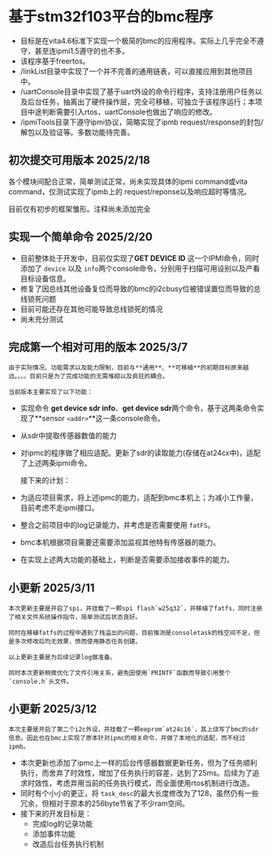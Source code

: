 # 基于stm32f103平台的bmc程序

* 目标是在vita4.6标准下实现一个极简的bmc的应用程序。实际上几乎完全不遵守，甚至连ipmi1.5遵守的也不多。
* 该程序基于freertos。
* /linkList目录中实现了一个并不完善的通用链表，可以直接应用到其他项目中。
* /uartConsole目录中实现了基于uart外设的命令行程序，支持注册用户任务以及后台任务，抽离出了硬件操作层，完全可移植，可独立于该程序运行；本项目中途判断需要引入rtos，uartConsole也做出了响应的修改。
* /ipmiTools目录下遵守ipmi协议，简略实现了ipmb request/response的封包/解包以及验证等。多数功能待完善。

## 初次提交可用版本 2025/2/18

各个模块间配合正常，简单测试正常，尚未实现具体的ipmi command或vita command，仅测试实现了ipmb上的 request/reponse以及响应超时等情况。

目前仅有初步的框架雏形。注释尚未添加完全

## 实现一个简单命令 2025/2/20

* 目前整体处于开发中，目前仅实现了**GET DEVICE ID** 这一个IPMI命令，同时添加了 `device` 以及 `info`两个console命令，分别用于扫描可用设别以及产看目标设备信息。
* 修复了因总线其他设备复位而导致的bmc的i2cbusy位被错误置位而导致的总线锁死问题
* 目前可能还存在其他可能导致总线锁死的情况
* 尚未充分测试

## 完成第一个相对可用的版本 2025/3/7

    由于实际情况、功能需求以及能力限制，目前与**通用**、**可移植**的初期目标原来越远。。。。目前只是为了完成功能的无需堆砌以及疯狂的耦合。

    当前版本主要实现了以下功能：

* 实现命令 **get device sdr info**、**get device sdr**两个命令，基于这两条命令实现了**sensor `<addr>`**这一条console命令。
* 从sdr中提取传感器数值的能力
* 对ipmc的程序做了相应适配。更新了sdr的读取能力(存储在at24cx中)，适配了上述两条ipmi命令。

  接下来的计划：
* 为适应项目需求，将上述ipmc的能力，适配到bmc本机上；为减小工作量，目前考虑不走ipmi接口。
* 整合之前项目中的log记录能力，并考虑是否需要使用 `fatFS`。
* bmc本机根据项目需要还需要添加监视其他特有传感器的能力。
* 在实现上述两大功能的基础上，判断是否需要添加接收事件的能力。

## 小更新 2025/3/11

    本次更新主要是开启了spi，并挂载了一颗spi flash`w25q32`，并移植了fatfs，同时注册了相关文件系统操作指令，简单测试后状态良好。

    同时在移植fatfs的过程中遇到了栈溢出的问题，目前推测是consoletask的栈空间不足，但是多次修改后均无效果，愤而使用静态任务创建。

    以上更新主要是为后续记录log做准备。

    同时本次更新稍微优化了文件引用关系，避免因使用`PRINTF`函数而导致引用整个 `console.h`头文件。

## 小更新 2025/3/12

    本次主要是开启了第二个i2c外设，并挂载了一颗eeprom`at24c16`，其上烧写了bmc的sdr信息。因此也在bmc上实现了原本针对ipmc的相关命令，并做了本地化的适配，而不经过ipmb。

* 本次更新也添加了ipmc上一样的后台传感器数据更新任务，但为了任务顺利执行，而舍弃了时效性，增加了任务执行的容差，达到了25ms。后续为了追求时效性，考虑弃用当前的任务执行模式，而全面使用rtos机制进行改造。
* 同时有个小小的更正，将 `task_desc`的最大长度修改为了128，虽然仍有一些冗余，但相对于原本的256byte节省了不少ram空间。
* 接下来的开发目标是：
  * 完成log的记录功能
  * 添加事件功能
  * 改造后台任务执行机制
